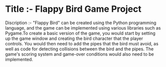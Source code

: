 # Title :- Flappy Bird Game Project
Discription :- "Flappy Bird" can be created using the Python programming language, and the game can be implemented using various libraries such as Pygame.To create a basic version of the game, you would start by setting up the game window and creating the bird character that the player controls. You would then need to add the pipes that the bird must avoid, as well as code for detecting collisions between the bird and the pipes. The game's scoring system and game-over conditions would also need to be implemented.
